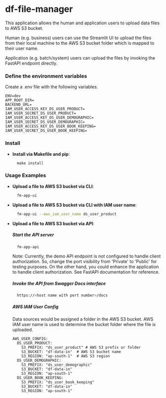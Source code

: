 # df-file-manager

This application allows the human and application users to upload data files to AWS S3 bucket. 

Human (e.g. business) users can use the Streamlit UI to upload the files from their local machine to the AWS S3 bucket folder which is mapped to their user name. 

Application (e.g. batch/system) users can upload the files by invoking the FastAPI endpoint directly.

### Define the environment variables

Create a .env file with the following variables.

```
ENV=dev
APP_ROOT_DIR=
BACKEND_URL=
IAM_USER_ACCESS_KEY_DS_USER_PRODUCT=
IAM_USER_SECRET_DS_USER_PRODUCT=
IAM_USER_ACCESS_KEY_DS_USER_DEMOGRAPHIC=
IAM_USER_SECRET_DS_USER_DEMOGRAPHIC=
IAM_USER_ACCESS_KEY_DS_USER_BOOK_KEEPING=
IAM_USER_SECRET_DS_USER_BOOK_KEEPING=

```

### Install

- **Install via Makefile and pip**:
  ```
    make install
  ```

### Usage Examples

- **Upload a file to AWS S3 bucket via CLI**:
  ```sh
    fm-app-ui
  ```

- **Upload a file to AWS S3 bucket via CLI with IAM user name**:
  ```sh
    fm-app-ui --aws_iam_user_name ds_user_product
  ```

- **Upload a file to AWS S3 bucket via API**:
  ##### Start the API server
  ```sh
    fm-app-api
  ```

  Note: Currently, the demo API endpoint is not configured to handle client authorization. So, change the port visibility from 'Private' to 'Public' for testing purposes. On the other hand, you could enhance the application to handle client authorization. See FastAPI documentation for reference. 

  ##### Invoke the API from Swagger Docs interface
  ```sh
    https://<host name with port number>/docs

  ```

  ##### AWS IAM User Config

  Data sources would be assigned a folder in the AWS S3 bucket. AWS IAM user name is used to determine the bucket folder where the file is uploaded.

  ```
  AWS_USER_CONFIG:
    DS_USER_PRODUCT:
      S3_PREFIX: "ds_user_product" # AWS S3 prefix or folder
      S3_BUCKET: "df-data-in"  # AWS S3 bucket name
      S3_REGION: "ap-south-1"  # AWS S3 region
    DS_USER_DEMOGRAPHIC:
      S3_PREFIX: "ds_user_demographic"
      S3_BUCKET: "df-data-in"
      S3_REGION: "ap-south-1"
    DS_USER_BOOK_KEEPING:
      S3_PREFIX: "ds_user_book_keeping"
      S3_BUCKET: "df-data-in"
      S3_REGION: "ap-south-1"

  ```
